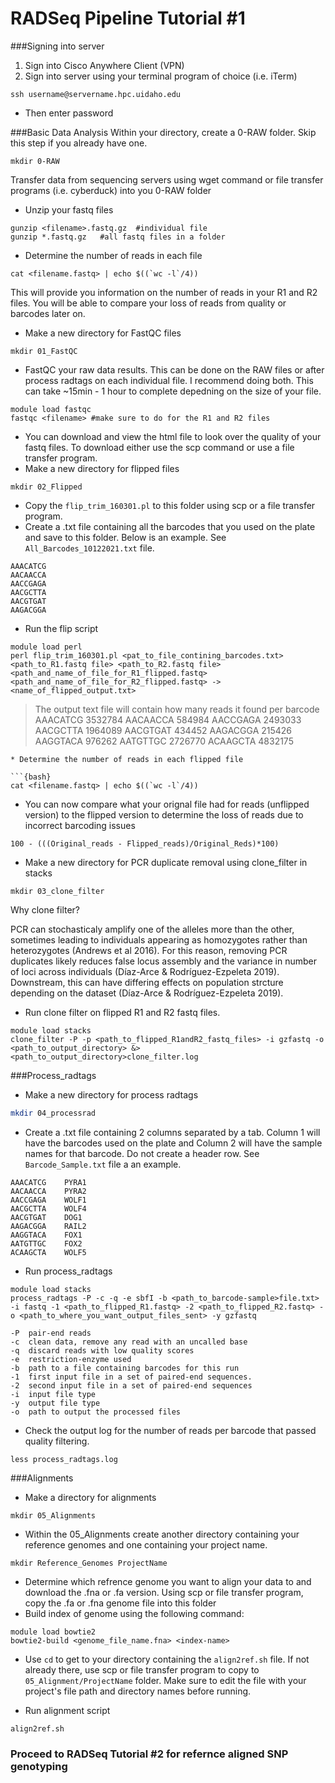 # RADSeq Pipeline Tutorial #1

###Signing into server
1. Sign into Cisco Anywhere Client (VPN)
2. Sign into server using your terminal program of choice (i.e. iTerm)

```{bash}
ssh username@servername.hpc.uidaho.edu
```

*  	Then enter password

###Basic Data Analysis
Within your directory, create a 0-RAW folder. Skip this step if you already have one.

```{bash}
mkdir 0-RAW
```

Transfer data from sequencing servers using wget command or file transfer programs (i.e. cyberduck) into you 0-RAW folder

* Unzip your fastq files

```{bash}
gunzip <filename>.fastq.gz 	#individual file
gunzip *.fastq.gz 	#all fastq files in a folder
```
* Determine the number of reads in each file

```{bash}
cat <filename.fastq> | echo $((`wc -l`/4))
```
This will provide you information on the number of reads in your R1 and R2 files.  You will be able to compare your loss of reads from quality or barcodes later on.

* Make a new directory for FastQC files

```{bash}
mkdir 01_FastQC
```
* FastQC your raw data results.  This can be done on the RAW files or after process radtags on each individual file.  I recommend doing both.  This can take ~15min - 1 hour to complete depedning on the size of your file.

```{bash}
module load fastqc
fastqc <filename> #make sure to do for the R1 and R2 files
```
* You can download and view the html file to look over the quality of your fastq files. To download either use the scp command or use a file transfer program.
* Make a new directory for flipped files

```{bash} 
mkdir 02_Flipped
```
* Copy the `flip_trim_160301.pl` to this folder using scp or a file transfer program.
* Create a .txt file containing all the barcodes that you used on the plate and save to this folder. Below is an example. See `All_Barcodes_10122021.txt` file.

```
AAACATCG
AACAACCA
AACCGAGA
AACGCTTA
AACGTGAT
AAGACGGA
```
* Run the flip script

```{bash}
module load perl
perl flip_trim_160301.pl <pat_to_file_contining_barcodes.txt> <path_to_R1.fastq file> <path_to_R2.fastq file> <path_and_name_of_file_for_R1_flipped.fastq> <path_and_name_of_file_for_R2_flipped.fastq> -> <name_of_flipped_output.txt>
````
>The output text file will contain how many reads it found per barcode
AAACATCG	3532784
AACAACCA	584984
AACCGAGA	2493033
AACGCTTA	1964089
AACGTGAT	434452
AAGACGGA	215426
AAGGTACA	976262
AATGTTGC	2726770
ACAAGCTA	4832175
```
* Determine the number of reads in each flipped file

```{bash}
cat <filename.fastq> | echo $((`wc -l`/4))
```
* You can now compare what your orignal file had for reads (unflipped version) to the flipped version to determine the loss of reads due to incorrect barcoding issues
```
100 - (((Original_reads - Flipped_reads)/Original_Reds)*100)
```
* Make a new directory for PCR duplicate removal using clone_filter in stacks

```{bash}
mkdir 03_clone_filter
```
Why clone filter? 

PCR can stochasticaly amplify one of the alleles more than the other, sometimes leading to individuals appearing as homozygotes rather than heterozygotes (Andrews et al 2016). For this reason, removing PCR duplicates likely reduces false locus assembly and the variance in number of loci across individuals (Díaz-Arce & Rodríguez-Ezpeleta 2019). Downstream, this can have differing effects on population strcture depending on the dataset (Díaz-Arce & Rodríguez-Ezpeleta 2019). 

* Run clone filter on flipped R1 and R2 fastq files.

```{bash}
module load stacks
clone_filter -P -p <path_to_flipped_R1andR2_fastq_files> -i gzfastq -o <path_to_output_directory> &> <path_to_output_directory>clone_filter.log
```
###Process_radtags
* Make a new directory for process radtags

```bash
mkdir 04_processrad
```
* Create a .txt file containing 2 columns separated by a tab.  Column 1 will have the barcodes used on the plate and Column 2 will have the sample names for that barcode. Do not create a header row.  See `Barcode_Sample.txt` file a an example.

```
AAACATCG	PYRA1
AACAACCA	PYRA2
AACCGAGA	WOLF1
AACGCTTA	WOLF4
AACGTGAT	DOG1
AAGACGGA	RAIL2
AAGGTACA	FOX1
AATGTTGC	FOX2
ACAAGCTA	WOLF5
```
* Run process_radtags

```{bash}
module load stacks
process_radtags -P -c -q -e sbfI -b <path_to_barcode-sample>file.txt> -i fastq -1 <path_to_flipped_R1.fastq> -2 <path_to_flipped_R2.fastq> -o <path_to_where_you_want_output_files_sent> -y gzfastq
```
	-P	pair-end reads
	-c 	clean data, remove any read with an uncalled base
	-q  discard reads with low quality scores
	-e	restriction-enzyme used
	-b	path to a file containing barcodes for this run
	-1	first input file in a set of paired-end sequences.
	-2	second input file in a set of paired-end sequences
	-i	input file type
	-y	output file type
	-o	path to output the processed files
* Check the output log for the number of reads per barcode that passed quality filtering.

```{bash}
less process_radtags.log
```

###Alignments
* Make a directory for alignments

```{bash}
mkdir 05_Alignments
```
* Within the 05_Alignments create another directory containing your reference genomes and one containing your project name.

```{bash}
mkdir Reference_Genomes ProjectName
```
* Determine which refrence genome you want to align your data to and download the .fna or .fa version.  Using scp or file transfer program, copy the .fa or .fna genome file into this folder
* Build index of genome using the following command:

```{bash}
module load bowtie2
bowtie2-build <genome_file_name.fna> <index-name>
```


* Use `cd` to get to your directory containing the `align2ref.sh` file.  If not already there, use scp or file transfer program to copy to `05_Alignment/ProjectName` folder.  Make sure to edit the file with your project's file path and directory names before running.

* Run alignment script

```{bash}
align2ref.sh
```
### Proceed to RADSeq Tutorial #2 for refernce aligned SNP genotyping